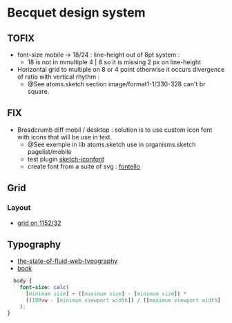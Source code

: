 # Becquet design system

## TOFIX

- font-size mobile → 18/24 : line-height out of 8pt system :
  - 18 is not in mmultiple 4 | 8 so it is missing 2 px on line-height
- Horizontal grid to multiple on 8 or 4 point otherwise it occurs divergence of ratio with vertical rhythm :
  - @See atoms.sketch section image/format1-1/330-328 can't br square.


## FIX

- Breadcrumb diff mobil / desktop : solution is to use custom icon font with icons that will be use in text.
  - @See exemple in lib atoms.sketch use in organisms.sketch pagelist/mobile
  - test plugin [sketch-iconfont](https://github.com/keremciu/sketch-iconfont)
  - create font from a suite of svg : [ fontello ]( http://fontello.com/ )

## Grid

### Layout

- [grid on 1152/32](https://uxdesign.cc/10-tricks-techniques-to-make-the-most-out-of-sketch-d12ae16d47e9#ff93)

## Typography

- [the-state-of-fluid-web-typography](https://betterwebtype.com/articles/2019/05/14/the-state-of-fluid-web-typography/)
- [book](https://betterwebtype.com/web-typography-book/)
```css
  body {
    font-size: calc(
      [minimum size] + ([maximum size] - [minimum size]) *
      ((100vw - [minimum viewport width]) / ([maximum viewport width] - [minimum viewport width]))
    );
}
```
